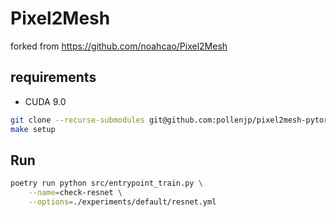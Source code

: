 # Pixel2Mesh

forked from <https://github.com/noahcao/Pixel2Mesh>

## requirements

- CUDA 9.0

```sh
git clone --recurse-submodules git@github.com:pollenjp/pixel2mesh-pytorch-noahcao.git
make setup
```

## Run

```sh
poetry run python src/entrypoint_train.py \
    --name=check-resnet \
    --options=./experiments/default/resnet.yml
```
